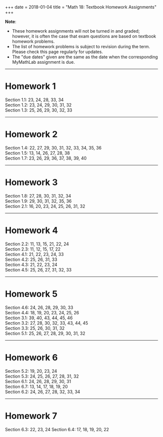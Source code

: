 +++
date = 2018-01-04
title = "Math 18: Textbook Homework Assignments"
+++

**Note**:

  * These homework assignments will not be turned in and graded; however, it is often the case that exam questions are based on textbook homework problems.
  * The list of homework problems is subject to revision during the term.  Please check this page regularly for updates.
  * The "due dates" given are the same as the date when the corresponding MyMathLab assignment is due.

---  
# Homework 1

Section 1.1:   23, 24, 28, 33, 34  
Section 1.2:   23, 24, 29, 30, 31, 32  
Section 1.3:   25, 26, 29, 30, 32, 33  

---  
# Homework 2
Section 1.4:   22, 27, 29, 30, 31, 32, 33, 34, 35, 36  
Section 1.5:   13, 14, 26, 27, 28, 38  
Section 1.7:   23, 26, 29, 36, 37, 38, 39, 40  

---  
# Homework 3
Section 1.8:   27, 28, 30, 31, 32, 34  
Section 1.9:   29, 30, 31, 32, 35, 36  
Section 2.1:   16, 20, 23, 24, 25, 26, 31, 32  

---
# Homework 4
Section 2.2:   11, 13, 15, 21, 22, 24  
Section 2.3:   11, 12, 15, 17, 22  
Section 4.1:   21, 22, 23, 24, 33  
Section 4.2:   25, 26, 31, 33  
Section 4.3:   21, 22, 23, 24  
Section 4.5:   25, 26, 27, 31, 32, 33  

---
# Homework 5
Section 4.6:   24, 26, 28, 29, 30, 33  
Section 4.4:   18, 19, 20, 23, 24, 25, 26  
Section 3.1:   39, 40, 43, 44, 45, 46  
Section 3.2:   27, 28, 30, 32, 33, 43, 44, 45  
Section 3.3:   25, 26, 30, 31, 32  
Section 5.1:   25, 26, 27, 28, 29, 30, 31, 32  

---
# Homework 6
Section 5.2:   19, 20, 23, 24  
Section 5.3:   24, 25, 26, 27, 28, 31, 32  
Section 6.1:   24, 26, 28, 29, 30, 31  
Section 6.7:   13, 14, 17, 18, 19, 20  
Section 6.2:   24, 26, 27, 28, 32, 33, 34  

---
# Homework 7
Section 6.3:   22, 23, 24
Section 6.4:   17, 18, 19, 20, 22
